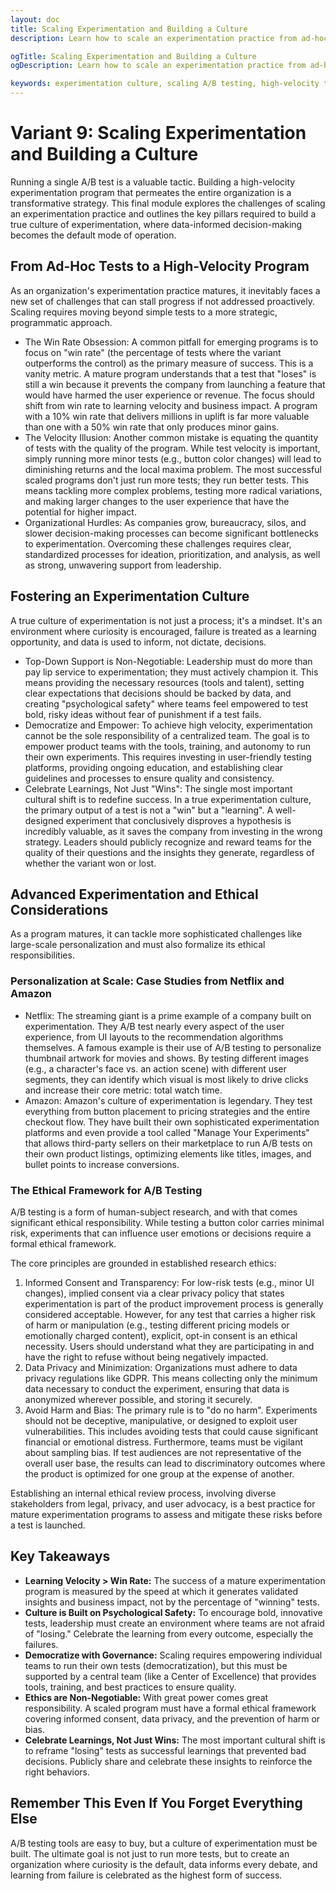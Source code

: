 ```yaml
---
layout: doc
title: Scaling Experimentation and Building a Culture
description: Learn how to scale an experimentation practice from ad-hoc tests to a high-velocity program, foster a culture of curiosity, and navigate the ethical responsibilities of A/B testing.

ogTitle: Scaling Experimentation and Building a Culture
ogDescription: Learn how to scale an experimentation practice from ad-hoc tests to a high-velocity program, foster a culture of curiosity, and navigate the ethical responsibilities of A/B testing.

keywords: experimentation culture, scaling A/B testing, high-velocity testing, product experimentation, data-informed culture, ethical A/B testing, personalization
---
```

# Variant 9: Scaling Experimentation and Building a Culture

Running a single A/B test is a valuable tactic. Building a high-velocity experimentation program that permeates the entire organization is a transformative strategy. This final module explores the challenges of scaling an experimentation practice and outlines the key pillars required to build a true culture of experimentation, where data-informed decision-making becomes the default mode of operation.

## From Ad-Hoc Tests to a High-Velocity Program

As an organization's experimentation practice matures, it inevitably faces a new set of challenges that can stall progress if not addressed proactively. Scaling requires moving beyond simple tests to a more strategic, programmatic approach.

* The Win Rate Obsession: A common pitfall for emerging programs is to focus on "win rate" (the percentage of tests where the variant outperforms the control) as the primary measure of success. This is a vanity metric. A mature program understands that a test that "loses" is still a win because it prevents the company from launching a feature that would have harmed the user experience or revenue. The focus should shift from win rate to
  learning velocity and business impact. A program with a 10% win rate that delivers millions in uplift is far more valuable than one with a 50% win rate that only produces minor gains.
* The Velocity Illusion: Another common mistake is equating the quantity of tests with the quality of the program. While test velocity is important, simply running more minor tests (e.g., button color changes) will lead to diminishing returns and the local maxima problem. The most successful scaled programs don't just run more tests; they run
  better tests. This means tackling more complex problems, testing more radical variations, and making larger changes to the user experience that have the potential for higher impact.
* Organizational Hurdles: As companies grow, bureaucracy, silos, and slower decision-making processes can become significant bottlenecks to experimentation. Overcoming these challenges requires clear, standardized processes for ideation, prioritization, and analysis, as well as strong, unwavering support from leadership.

## Fostering an Experimentation Culture

A true culture of experimentation is not just a process; it's a mindset. It's an environment where curiosity is encouraged, failure is treated as a learning opportunity, and data is used to inform, not dictate, decisions.

* Top-Down Support is Non-Negotiable: Leadership must do more than pay lip service to experimentation; they must actively champion it. This means providing the necessary resources (tools and talent), setting clear expectations that decisions should be backed by data, and creating "psychological safety" where teams feel empowered to test bold, risky ideas without fear of punishment if a test fails.
* Democratize and Empower: To achieve high velocity, experimentation cannot be the sole responsibility of a centralized team. The goal is to empower product teams with the tools, training, and autonomy to run their own experiments. This requires investing in user-friendly testing platforms, providing ongoing education, and establishing clear guidelines and processes to ensure quality and consistency.
* Celebrate Learnings, Not Just "Wins": The single most important cultural shift is to redefine success. In a true experimentation culture, the primary output of a test is not a "win" but a "learning". A well-designed experiment that conclusively disproves a hypothesis is incredibly valuable, as it saves the company from investing in the wrong strategy. Leaders should publicly recognize and reward teams for the quality of their questions and the insights they generate, regardless of whether the variant won or lost.

## Advanced Experimentation and Ethical Considerations

As a program matures, it can tackle more sophisticated challenges like large-scale personalization and must also formalize its ethical responsibilities.

### Personalization at Scale: Case Studies from Netflix and Amazon

* Netflix: The streaming giant is a prime example of a company built on experimentation. They A/B test nearly every aspect of the user experience, from UI layouts to the recommendation algorithms themselves. A famous example is their use of A/B testing to personalize thumbnail artwork for movies and shows. By testing different images (e.g., a character's face vs. an action scene) with different user segments, they can identify which visual is most likely to drive clicks and increase their core metric: total watch time.
* Amazon: Amazon's culture of experimentation is legendary. They test everything from button placement to pricing strategies and the entire checkout flow. They have built their own sophisticated experimentation platforms and even provide a tool called "Manage Your Experiments" that allows third-party sellers on their marketplace to run A/B tests on their own product listings, optimizing elements like titles, images, and bullet points to increase conversions.

### The Ethical Framework for A/B Testing

A/B testing is a form of human-subject research, and with that comes significant ethical responsibility. While testing a button color carries minimal risk, experiments that can influence user emotions or decisions require a formal ethical framework.

The core principles are grounded in established research ethics:

1. Informed Consent and Transparency: For low-risk tests (e.g., minor UI changes), implied consent via a clear privacy policy that states experimentation is part of the product improvement process is generally considered acceptable. However, for any test that carries a higher risk of harm or manipulation (e.g., testing different pricing models or emotionally charged content), explicit, opt-in consent is an ethical necessity. Users should understand what they are participating in and have the right to refuse without being negatively impacted.
2. Data Privacy and Minimization: Organizations must adhere to data privacy regulations like GDPR. This means collecting only the minimum data necessary to conduct the experiment, ensuring that data is anonymized wherever possible, and storing it securely.
3. Avoid Harm and Bias: The primary rule is to "do no harm". Experiments should not be deceptive, manipulative, or designed to exploit user vulnerabilities. This includes avoiding tests that could cause significant financial or emotional distress. Furthermore, teams must be vigilant about sampling bias. If test audiences are not representative of the overall user base, the results can lead to discriminatory outcomes where the product is optimized for one group at the expense of another.

Establishing an internal ethical review process, involving diverse stakeholders from legal, privacy, and user advocacy, is a best practice for mature experimentation programs to assess and mitigate these risks before a test is launched.

## Key Takeaways

* **Learning Velocity > Win Rate:** The success of a mature experimentation program is measured by the speed at which it generates validated insights and business impact, not by the percentage of "winning" tests.
* **Culture is Built on Psychological Safety:** To encourage bold, innovative tests, leadership must create an environment where teams are not afraid of "losing." Celebrate the learning from every outcome, especially the failures.
* **Democratize with Governance:** Scaling requires empowering individual teams to run their own tests (democratization), but this must be supported by a central team (like a Center of Excellence) that provides tools, training, and best practices to ensure quality.
* **Ethics are Non-Negotiable:** With great power comes great responsibility. A scaled program must have a formal ethical framework covering informed consent, data privacy, and the prevention of harm or bias.
* **Celebrate Learnings, Not Just Wins:** The most important cultural shift is to reframe "losing" tests as successful learnings that prevented bad decisions. Publicly share and celebrate these insights to reinforce the right behaviors.

## Remember This Even If You Forget Everything Else

A/B testing tools are easy to buy, but a culture of experimentation must be built. The ultimate goal is not just to run more tests, but to create an organization where curiosity is the default, data informs every debate, and learning from failure is celebrated as the highest form of success.
